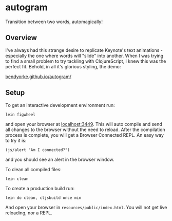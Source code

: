# autogram

Transition between two words, automagically!

## Overview

I've always had this strange desire to replicate Keynote's text animations - especially the one where words will "slide" into another.  When I was trying to find a small problem to try tackling with ClojureScript, I knew this was the perfect fit.  Behold, in all it's glorious styling, the demo:

[bendyorke.github.io/autogram/](http://bendyorke.github.io/autogram/)

## Setup

To get an interactive development environment run:

    lein figwheel

and open your browser at [localhost:3449](http://localhost:3449/).
This will auto compile and send all changes to the browser without the
need to reload. After the compilation process is complete, you will
get a Browser Connected REPL. An easy way to try it is:

    (js/alert "Am I connected?")

and you should see an alert in the browser window.

To clean all compiled files:

    lein clean

To create a production build run:

    lein do clean, cljsbuild once min

And open your browser in `resources/public/index.html`. You will not
get live reloading, nor a REPL. 

